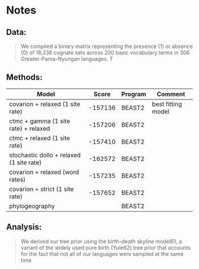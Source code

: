 # Notes


## Data:

> We compiled a binary matrix representing the
> presence (1) or absence (0) of 18,238 cognate sets
> across 200 basic vocabulary terms in 306
> Greater-Pama–Nyungan languages. T

## Methods:

| Model                                      | Score    | Program  | Comment            |
|--------------------------------------------|----------|----------|--------------------|
| covarion + relaxed (1 site rate)           | -157136  | BEAST2   | best fitting model |
| ctmc + gamma (1 site rate) + relaxed       | -157206  | BEAST2   |                    |
| ctmc + relaxed (1 site rate)               | -157410  | BEAST2   |                    |
| stochastic dollo + relaxed (1 site rate)   | -162572  | BEAST2   |                    |
| covarion + relaxed (word rates)            | -157235  | BEAST2   |                    |
| covarion + strict (1 site rate)            | -157652  | BEAST2   |                    |
| phylogeography                  |          | BEAST2   |                    |



## Analysis:

> We derived our tree prior using the birth–death
> skyline model61, a variant of the widely used pure
> birth (Yule62) tree prior that accounts for the
> fact that not all of our languages were sampled at
> the same time
